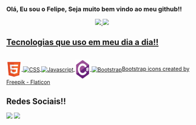 ### Olá, Eu sou o Felipe, Seja muito bem vindo ao meu github!!

<div align="center">
  <a href="https://github.com/Teodoro10">
  <img height="180em" src="https://github-readme-stats.vercel.app/api?username=Teodoro10&show_icons=true&theme=slateorange&include_all_commits=true&count_private=true"/>
  <img height="180em" src="https://github-readme-stats.vercel.app/api/top-langs/?username=Teodoro10&layout=compact&langs_count=7&theme=slateorange"/>
</div>
  
  ## Tecnologias que uso em meu dia a dia!!
  
  
  </div>
<div style="display: inline_block"><br>
  <img align="center" alt="HTML" height="40" width="40" src="https://raw.githubusercontent.com/devicons/devicon/master/icons/html5/html5-original.svg">
  <img align="center" alt="CSS" height="47" width="50" src="https://cdn.jsdelivr.net/gh/devicons/devicon/icons/css3/css3-original-wordmark.svg">
  <img align="center" alt="Javascript" height="40" width="40" src="https://cdn.jsdelivr.net/gh/devicons/devicon/icons/javascript/javascript-original.svg">
  <img align="center" alt="Csharp" height="50" width="40" src="https://raw.githubusercontent.com/devicons/devicon/master/icons/csharp/csharp-original.svg">
  <img align="center" alt="Bootstrap" height="50" width="40" src="<a href="https://www.flaticon.com/free-icons/bootstrap" title="bootstrap icons">Bootstrap icons created by Freepik - Flaticon</a>
 
</div>

## Redes Sociais!!


<div>
  <a href="https://www.instagram.com/teodoro_331/" target="_blank"><img src="https://img.shields.io/badge/-Instagram-%23E4405F?style=for-the-badge&logo=instagram&logoColor=white" target="_blank"></a>
   <a href = "https://www.linkedin.com/in/felipe-t-27b574224/"><img src="https://img.shields.io/badge/-LinkedIn-%230077B5?style=for-the-badge&logo=linkedin&logoColor=white" target="_blank"></a> 
  </div>
  
  

